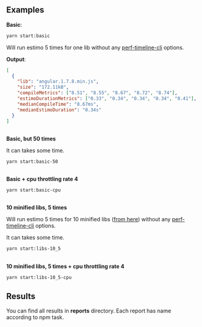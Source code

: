 ## Examples

**Basic**:

```sh
yarn start:basic
```

Will run estimo 5 times for one lib without any [perf-timeline-cli](https://github.com/CondeNast/perf-timeline-cli) options.

**Output**:

```json
[
  {
    "lib": "angular.1.7.8.min.js",
    "size": "172.11kB",
    "compileMetrics": ["8.51", "8.55", "8.67", "8.72", "8.74"],
    "estimoDurationMetrics": ["0.33", "0.34", "0.34", "0.34", "0.41"],
    "medianCompileTime": "8.67ms",
    "medianEstimoDuration": "0.34s"
  }
]
```

##

**Basic, but 50 times**

It can takes some time.

```sh
yarn start:basic-50
```

##

**Basic + cpu throttling rate 4**

```sh
yarn start:basic-cpu
```

##

**10 minified libs, 5 times**

Will run estimo 5 times for 10 minified libs ([from here](./libs/.gitkeep)) without any [perf-timeline-cli](https://github.com/CondeNast/perf-timeline-cli) options.

It can takes some time.

```sh
yarn start:libs-10_5
```

##

**10 minified libs, 5 times + cpu throttling rate 4**

```sh
yarn start:libs-10_5-cpu
```

## Results

You can find all results in **reports** directory.
Each report has name according to npm task.
